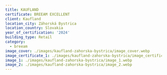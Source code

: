 ```yaml
---
title: KAUFLAND
certificate: BREEAM EXCELLENT
client: Kaufland
location_city: Záhorská Bystrica
location_country: Slovakia
year_of_certification: '2024'
building_type: Retail
category:
  - breeam
image_cover: ./images/kaufland-zahorska-bystrica/image_cover.webp
image_certificate_1: ./images/kaufland-zahorska-bystrica/image_certificate_1.webp
image_1: ./images/kaufland-zahorska-bystrica/image_1.webp
image_2: ./images/kaufland-zahorska-bystrica/image_2.webp
---
```


